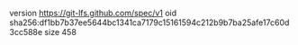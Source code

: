 version https://git-lfs.github.com/spec/v1
oid sha256:df1bb7b37ee5644bc1341ca7179c15161594c212b9b7ba25afe17c60d3cc588e
size 458
